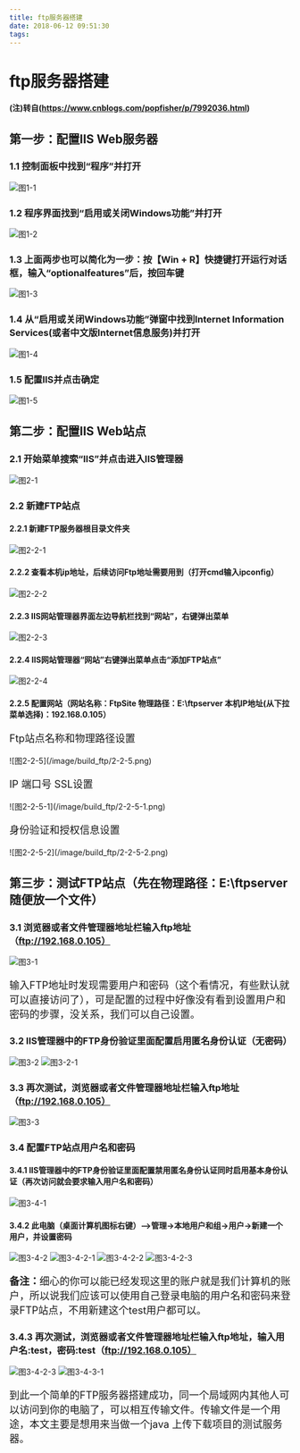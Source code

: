 ```yaml
---
title: ftp服务器搭建
date: 2018-06-12 09:51:30
tags:
---
```

#  ftp服务器搭建
#### (注)转自(https://www.cnblogs.com/popfisher/p/7992036.html)

## 第一步：配置IIS Web服务器
### 1.1 控制面板中找到“程序”并打开
![图1-1](/image/build_ftp/1-1.jpg)

### 1.2 程序界面找到“启用或关闭Windows功能”并打开
![图1-2](/image/build_ftp/1-2.jpg)

### 1.3 上面两步也可以简化为一步：按【Win + R】快捷键打开运行对话框，输入“optionalfeatures”后，按回车键
![图1-3](/image/build_ftp/1-3.png)

### 1.4 从“启用或关闭Windows功能”弹窗中找到Internet Information Services(或者中文版Internet信息服务)并打开
![图1-4](/image/build_ftp/1-4.jpg)

### 1.5 配置IIS并点击确定
![图1-5](/image/build_ftp/1-5.png)

## 第二步：配置IIS Web站点
### 2.1 开始菜单搜索“IIS”并点击进入IIS管理器
![图2-1](/image/build_ftp/2-1.png)

### 2.2 新建FTP站点
#### 2.2.1 新建FTP服务器根目录文件夹
![图2-2-1](/image/build_ftp/2-2-1.png)

#### 2.2.2 查看本机ip地址，后续访问Ftp地址需要用到（打开cmd输入ipconfig）
![图2-2-2](/image/build_ftp/2-2-2.png)

#### 2.2.3 IIS网站管理器界面左边导航栏找到“网站”，右键弹出菜单
![图2-2-3](/image/build_ftp/2-2-3.png)

#### 2.2.4 IIS网站管理器“网站”右键弹出菜单点击“添加FTP站点”
![图2-2-4](/image/build_ftp/2-2-4.png)

#### 2.2.5 配置网站（网站名称：FtpSite 物理路径：E:\ftpserver 本机IP地址(从下拉菜单选择)：192.168.0.105）
 <p style="font-size:18px">Ftp站点名称和物理路径设置</p>
![图2-2-5](/image/build_ftp/2-2-5.png)
 <p style="font-size:18px">IP 端口号 SSL设置</p>
![图2-2-5-1](/image/build_ftp/2-2-5-1.png)
 <p style="font-size:18px">身份验证和授权信息设置</p>
 ![图2-2-5-2](/image/build_ftp/2-2-5-2.png)

## 第三步：测试FTP站点（先在物理路径：E:\ftpserver随便放一个文件）
### 3.1 浏览器或者文件管理器地址栏输入ftp地址（ftp://192.168.0.105）
![图3-1](/image/build_ftp/3-1.png)
  <p style="font-size:18px">输入FTP地址时发现需要用户和密码（这个看情况，有些默认就可以直接访问了），可是配置的过程中好像没有看到设置用户和密码的步骤，没关系，我们可以自己设置。<p>
  
### 3.2 IIS管理器中的FTP身份验证里面配置启用匿名身份认证（无密码）
![图3-2](/image/build_ftp/3-2.png)
![图3-2-1](/image/build_ftp/3-2-1.png)

### 3.3 再次测试，浏览器或者文件管理器地址栏输入ftp地址（ftp://192.168.0.105）
![图3-3](/image/build_ftp/3-3.png)

### 3.4 配置FTP站点用户名和密码
#### 3.4.1 IIS管理器中的FTP身份验证里面配置禁用匿名身份认证同时启用基本身份认证（再次访问就会要求输入用户名和密码）
![图3-4-1](/image/build_ftp/3-4-1.png)

#### 3.4.2 此电脑（桌面计算机图标右键）—>管理->本地用户和组->用户->新建一个用户，并设置密码
![图3-4-2](/image/build_ftp/3-4-2.png)
![图3-4-2-1](/image/build_ftp/3-4-2-1.png)
![图3-4-2-2](/image/build_ftp/3-4-2-2.png)
![图3-4-2-3](/image/build_ftp/3-4-2-3.png)
 <p style="font-size:18px"><b>备注：</b>细心的你可以能已经发现这里的账户就是我们计算机的账户，所以说我们应该可以使用自己登录电脑的用户名和密码来登录FTP站点，不用新建这个test用户都可以。

### 3.4.3 再次测试，浏览器或者文件管理器地址栏输入ftp地址，输入用户名:test，密码:test（ftp://192.168.0.105）
![图3-4-2-3](/image/build_ftp/3-4-3.png)
![图3-4-3-1](/image/build_ftp/3-4-3.png)
<p style="font-size:18px">到此一个简单的FTP服务器搭建成功，同一个局域网内其他人可以访问到你的电脑了，可以相互传输文件。传输文件是一个用途，本文主要是想用来当做一个java 上传下载项目的测试服务器。</b>